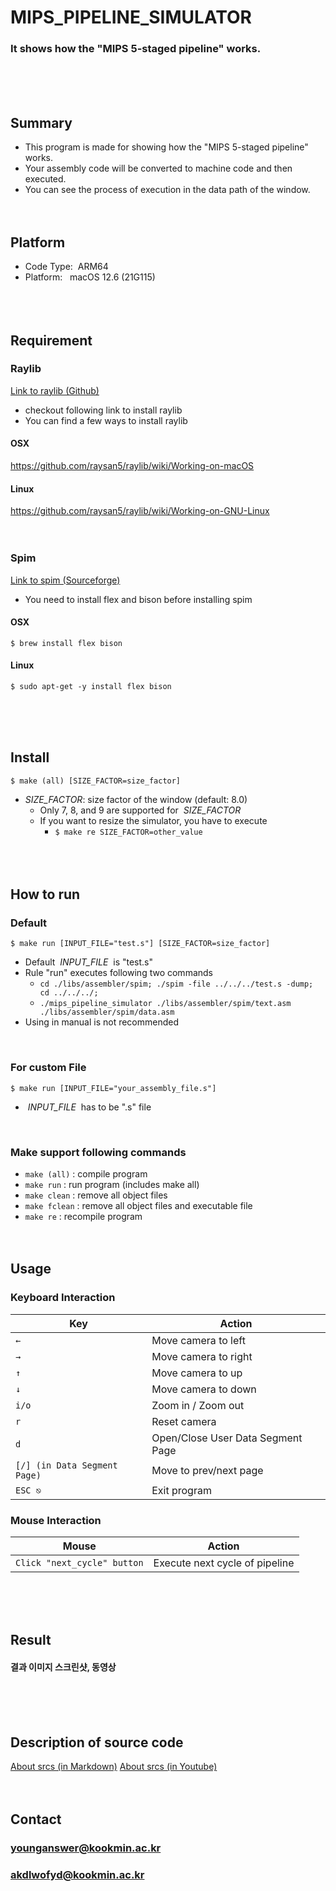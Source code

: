 # MIPS_PIPELINE_SIMULATOR
### It shows how the "MIPS 5-staged pipeline" works.
<br/><br/><br/>

## Summary
* This program is made for showing how the "MIPS 5-staged pipeline" works.
* Your assembly code will be converted to machine code and then executed.
* You can see the process of execution in the data path of the window.
<br/><br/><br/>

## Platform
* Code Type: &nbsp;ARM64
* Platform: &nbsp;&nbsp;macOS 12.6 (21G115)
<br/><br/><br/><br/>

## Requirement
### Raylib
[Link to raylib (Github)](https://github.com/raysan5/raylib)
* checkout following link to install raylib
* You can find a few ways to install raylib
#### OSX
https://github.com/raysan5/raylib/wiki/Working-on-macOS
#### Linux
https://github.com/raysan5/raylib/wiki/Working-on-GNU-Linux
<br/><br/><br/>

### Spim
[Link to spim (Sourceforge)](https://sourceforge.net/p/spimsimulator/code/HEAD/tree/)
* You need to install flex and bison before installing spim
#### OSX
	$ brew install flex bison
#### Linux
    $ sudo apt-get -y install flex bison
<br/><br/><br/>

## Install
	$ make (all) [SIZE_FACTOR=size_factor]
* *SIZE_FACTOR*: size factor of the window (default: 8.0)
	* Only 7, 8, and 9 are supported for &nbsp;*SIZE_FACTOR*
	* If you want to resize the simulator, you have to execute
		* `$ make re SIZE_FACTOR=other_value`
<br/><br/><br/><br/>

## How to run
### Default
	$ make run [INPUT_FILE="test.s"] [SIZE_FACTOR=size_factor]
* Default &nbsp;*INPUT_FILE*&nbsp; is "test.s"
* Rule "run" executes following two commands
	* `cd ./libs/assembler/spim; ./spim -file ../../../test.s -dump; cd ../../../;`
	* `./mips_pipeline_simulator ./libs/assembler/spim/text.asm ./libs/assembler/spim/data.asm`
* Using in manual is not recommended
<br/>

### For custom File
	$ make run [INPUT_FILE="your_assembly_file.s"]
* &nbsp;*INPUT_FILE*&nbsp; has to be ".s" file
<br/>

### Make support following commands
* `make (all)` : compile program
* `make run` : run program (includes make all)
* `make clean` : remove all object files
* `make fclean` : remove all object files and executable file
* `make re` : recompile program
<br/><br/><br/>

## Usage
### Keyboard Interaction
| Key                         | Action                            |
| --------------------------- | --------------------------------- |
| `←`                         | Move camera to left               |
| `→`                         | Move camera to right              |
| `↑`                         | Move camera to up                 |
| `↓`                         | Move camera to down               |
| `i/o`                       | Zoom in / Zoom out                |
| `r`                         | Reset camera                      |
| `d`                         | Open/Close User Data Segment Page |
| `[/] (in Data Segment Page)`| Move to prev/next page            |
| `ESC ⎋`                     | Exit program                      |

### Mouse Interaction
| Mouse                       | Action                         |
| --------------------------- | ------------------------------ |
| `Click "next_cycle" button` | Execute next cycle of pipeline |

<br/><br/><br/>

## Result
#### 결과 이미지 스크린샷, 동영상
<br/><br/><br/>

## Description of source code
[About srcs (in Markdown)](./srcs/README.md)
[About srcs (in Youtube)]()
<br/><br/><br/>

## Contact
### younganswer@kookmin.ac.kr
### akdlwofyd@kookmin.ac.kr
